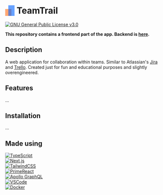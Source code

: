 # <img src="./src/assets/images/logo.svg" width="30" align="top"/> TeamTrail

[![GNU General Public License v3.0](https://img.shields.io/badge/GNU_GPLv3-License-blue.svg?style=flat-square)](./LICENSE)

**This repository contains a frontend part of the app. Backend is [here](https://github.com/mdmen/team-trail-backend).**

## Description

A web application for collaboration within teams. Similar to Atlassian's [Jira](https://www.atlassian.com/software/jira) and [Trello](https://www.atlassian.com/software/trello). Created just for fun and educational purposes and slightly overengineered.

<!--- screenshot gifs --->

## Features

...

## Installation

...

## Made using

<!--- https://github.com/Ileriayo/markdown-badges --->

<!--- badge images --->

[ts-badge]: https://img.shields.io/badge/typescript-%23007ACC.svg?style=for-the-badge&logo=typescript&logoColor=white
[next-badge]: https://img.shields.io/badge/Next.js-black?style=for-the-badge&logo=next.js&logoColor=white
[tailwind-badge]: https://img.shields.io/badge/tailwindcss-%2338B2AC.svg?style=for-the-badge&logo=tailwind-css&logoColor=white
[primereact-badge]: https://img.shields.io/badge/primereact-07c4e8.svg?style=for-the-badge&logo=react&logoColor=white
[apollo-badge]: https://img.shields.io/badge/-ApolloGraphQL-311C87?style=for-the-badge&logo=apollo-graphql
[vscode-badge]: https://img.shields.io/badge/Visual%20Studio%20Code-0078d7.svg?style=for-the-badge&logo=visual-studio-code&logoColor=white
[docker-badge]: https://img.shields.io/badge/docker-%230db7ed.svg?style=for-the-badge&logo=docker&logoColor=white

<!--- badge links --->

[ts-link]: https://www.typescriptlang.org
[next-link]: https://nextjs.org
[tailwind-link]: https://tailwindcss.com
[primereact-link]: https://primereact.org
[apollo-link]: https://www.apollographql.com
[vscode-link]: https://code.visualstudio.com
[docker-link]: https://www.docker.com

[![TypeScript][ts-badge]][ts-link]</br>
[![Next.js][next-badge]][next-link]</br>
[![TailwindCSS][tailwind-badge]][tailwind-link]</br>
[![PrimeReact][primereact-badge]][primereact-link]</br>
[![Apollo GraphQL][apollo-badge]][apollo-link]</br>
[![VSCode][vscode-badge]][vscode-link]</br>
[![Docker][docker-badge]][docker-link]</br>
